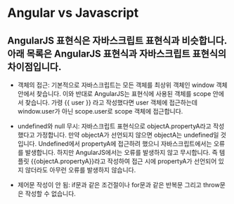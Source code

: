 # Angular vs Javascript

## AngularJS 표현식은 자바스크립트 표현식과 비슷합니다. 아래 목록은 AngularJS 표현식과 자바스크립트 표현식의 차이점입니다.

  - 객체의 접근: 기본적으로 자바스크립트는 모든 객체를 최상위 객체인 window 객체안에서 찾습니다. 이와 반대로 AngularJS는 표현식에 사용된 객체를 scope 안에서 찾습니다. 가령 {{ user }} 라고 작성했다면 user 객체에 접근하는데 window.user가 아닌 scope.user로 scope 객체에 접근합니다. 

  - undefined와 null 무시: 자바스크립트 표현식으로 objectA.propertyA라고 작성했다고 가정합니다. 만약 objectA가  선언되지 않으면 objectA는 undefined일 것입니다. Undefined에서 propertyA에 접근하려 했으니 자바스크립트에서는 오류를 발생합니다. 하지만 AngularJS에서는 오류를 발생하지 않고 무시합니다. 즉 템플릿 {{objectA.propertyA}}라고 작성하여 접근 시에 propertyA가 선언되어 있지 않더라도 아무런 오류를 발생하지 않습니다. 

  - 제어문 작성이 안 됨: if문과 같은 조건절이나 for문과 같은 반복문 그리고 throw문은 작성할 수 없습니다.


